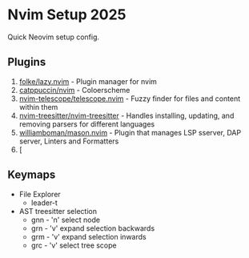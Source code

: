 # Nvim Setup 2025

Quick Neovim setup config.

## Plugins

1. [folke/lazy.nvim](https://github.com/folke/lazy.nvim) - Plugin manager for nvim
1. [catppuccin/nvim](https://github.com/catppuccin/nvim) - Coloerscheme
1. [nvim-telescope/telescope.nvim](https://github.com/nvim-telescope/telescope.nvim) - Fuzzy finder for files and content within them
1. [nvim-treesitter/nvim-treesitter](https://github.com/nvim-treesitter/nvim-treesitter) - Handles installing, updating, and removing parsers for different languages
1. [williamboman/mason.nvim](https://github.com/williamboman/mason.nvim) - Plugin that manages LSP sserver, DAP server, Linters and Formatters
1. [

## Keymaps

- File Explorer
    - leader-t
- AST treesitter selection
    - gnn - 'n' select node
    - grn - 'v' expand selection backwards
    - grm - 'v' expand selection inwards
    - grc - 'v' select tree scope
